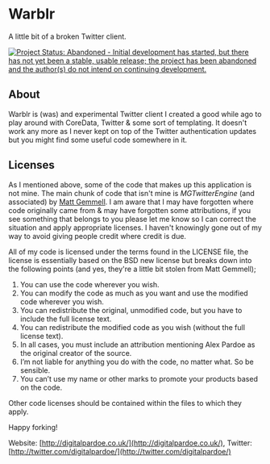 Warblr
======
A little bit of a broken Twitter client.

[![Project Status: Abandoned - Initial development has started, but there has not yet been a stable, usable release; the project has been abandoned and the author(s) do not intend on continuing development.](http://www.repostatus.org/badges/latest/abandoned.svg)](http://www.repostatus.org/#abandoned)

About
-----

Warblr is (was) and experimental Twitter client I created a good while ago to play around with CoreData,
Twitter & some sort of templating. It doesn't work any more as I never kept on top of the Twitter
authentication updates but you might find some useful code somewhere in it.

Licenses
--------
As I mentioned above, some of the code that makes up this application is not mine. The main chunk of
code that isn't mine is *MGTwitterEngine* (and associated) by [Matt Gemmell](http://mattgemmell.com/).
I am aware that I may have forgotten where code originally came from & may have forgotten some
attributions, if you see something that belongs to you please let me know so I can correct the situation
and apply appropriate licenses. I haven't knowingly gone out of my way to avoid giving people credit
where credit is due.

All of my code is licensed under the terms found in the LICENSE file, the license is essentially based
on the BSD new license but breaks down into the following points (and yes, they're a little bit stolen
from Matt Gemmell);

1. You can use the code wherever you wish.
2. You can modify the code as much as you want and use the modified code wherever you wish.
3. You can redistribute the original, unmodified code, but you have to include the full license text.
4. You can redistribute the modified code as you wish (without the full license text).
5. In all cases, you must include an attribution mentioning Alex Pardoe as the original creator of the source.
6. I’m not liable for anything you do with the code, no matter what. So be sensible.
7. You can’t use my name or other marks to promote your products based on the code.

Other code licenses should be contained within the files to which they apply.

Happy forking!

Website: [http://digitalpardoe.co.uk/](http://digitalpardoe.co.uk/), Twitter: [http://twitter.com/digitalpardoe/](http://twitter.com/digitalpardoe/)
